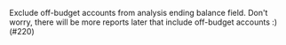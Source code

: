 Exclude off-budget accounts from analysis ending balance field.  Don't worry, there will be more reports later that include off-budget accounts :) (#220)
